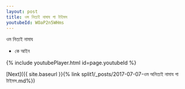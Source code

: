```yaml
---
layout: post
title: ওম নিত্যই নামায গা টাইমস
youtubeId: WOaP2n5WHms
---
```

 
 
 ওম নিত্যই নামায  
 
 -  কে আইন 
 
  
 
  
 
 
 
 
 
 


{% include youtubePlayer.html id=page.youtubeId %}
 
[Next]({{ site.baseurl }}{% link  split1/_posts/2017-07-07-ওম অনিত্যই নামায গা টাইমস.md%})
 
